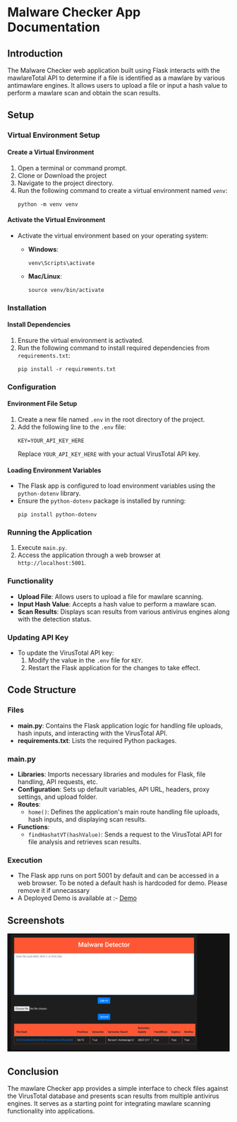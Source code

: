 # Malware Checker App Documentation

## Introduction
The Malware Checker web application built using Flask interacts with the mawlareTotal API to determine if a file is identified as a mawlare by various antimawlare engines. It allows users to upload a file or input a hash value to perform a mawlare scan and obtain the scan results.
## Setup

### Virtual Environment Setup

#### Create a Virtual Environment
1. Open a terminal or command prompt.
2. Clone or Download the project
3. Navigate to the project directory.
4. Run the following command to create a virtual environment named `venv`:
   ```
   python -m venv venv
   ```

#### Activate the Virtual Environment
- Activate the virtual environment based on your operating system:

   - **Windows**:
     ```
     venv\Scripts\activate
     ```

   - **Mac/Linux**:
     ```
     source venv/bin/activate
     ```

### Installation

#### Install Dependencies
1. Ensure the virtual environment is activated.
2. Run the following command to install required dependencies from `requirements.txt`:
   ```
   pip install -r requirements.txt
   ```
### Configuration

#### Environment File Setup
1. Create a new file named `.env` in the root directory of the project.
2. Add the following line to the `.env` file:
   ```
   KEY=YOUR_API_KEY_HERE
   ```
   Replace `YOUR_API_KEY_HERE` with your actual VirusTotal API key.

#### Loading Environment Variables
- The Flask app is configured to load environment variables using the `python-dotenv` library.
- Ensure the `python-dotenv` package is installed by running:
  ```
  pip install python-dotenv
  ```

### Running the Application
1. Execute `main.py`.
2. Access the application through a web browser at `http://localhost:5001`.

### Functionality
- **Upload File**: Allows users to upload a file for mawlare scanning.
- **Input Hash Value**: Accepts a hash value to perform a mawlare scan.
- **Scan Results**: Displays scan results from various antivirus engines along with the detection status.

### Updating API Key
- To update the VirusTotal API key:
  1. Modify the value in the `.env` file for `KEY`.
  2. Restart the Flask application for the changes to take effect.

## Code Structure

### Files
- **main.py**: Contains the Flask application logic for handling file uploads, hash inputs, and interacting with the VirusTotal API.
- **requirements.txt**: Lists the required Python packages.

### main.py
- **Libraries**: Imports necessary libraries and modules for Flask, file handling, API requests, etc.
- **Configuration**: Sets up default variables, API URL, headers, proxy settings, and upload folder.
- **Routes**:
  - `home()`: Defines the application's main route handling file uploads, hash inputs, and displaying scan results.
- **Functions**:
  - `findHashatVT(hashValue)`: Sends a request to the VirusTotal API for file analysis and retrieves scan results.

### Execution
- The Flask app runs on port 5001 by default and can be accessed in a web browser. To be noted a default hash is hardcoded for demo. Please remove it if unnecassary
- A Deployed Demo is available at :- [Demo](https://nadvt.onrender.com)

## Screenshots

![Alt text](image.png)


## Conclusion
The mawlare Checker app provides a simple interface to check files against the VirusTotal database and presents scan results from multiple antivirus engines. It serves as a starting point for integrating mawlare scanning functionality into applications.
